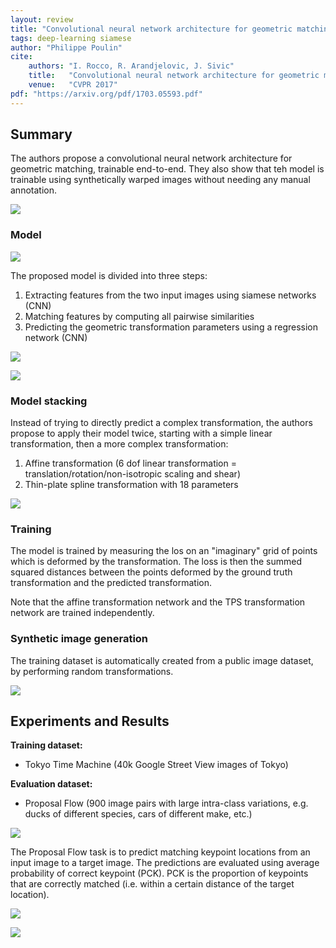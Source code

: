 ```yaml
---
layout: review
title: "Convolutional neural network architecture for geometric matching"
tags: deep-learning siamese
author: "Philippe Poulin"
cite:
    authors: "I. Rocco, R. Arandjelovic, J. Sivic"
    title:   "Convolutional neural network architecture for geometric matching"
    venue:   "CVPR 2017"
pdf: "https://arxiv.org/pdf/1703.05593.pdf"
---
```


## Summary

The authors propose a convolutional neural network architecture for geometric matching, trainable end-to-end. They also show that teh model is trainable using synthetically warped images without needing any manual annotation.

![](/deep-learning/images/conv-geometric-matching/figure1.png)


### Model

![](/deep-learning/images/conv-geometric-matching/figure2.png)

The proposed model is divided into three steps:
1. Extracting features from the two input images using siamese networks (CNN)
2. Matching features by computing all pairwise similarities
3. Predicting the geometric transformation parameters using a regression network (CNN)

![](/deep-learning/images/conv-geometric-matching/figure3.png)

![](/deep-learning/images/conv-geometric-matching/equation1.png)


### Model stacking

Instead of trying to directly predict a complex transformation, the authors propose to apply their model twice, starting with a simple linear transformation, then a more complex transformation:

1. Affine transformation (6 dof linear transformation = translation/rotation/non-isotropic scaling and shear)
2. Thin-plate spline transformation with 18 parameters

![](/deep-learning/images/conv-geometric-matching/figure5.png)


### Training

The model is trained by measuring the los on an "imaginary" grid of points which is deformed by the transformation. The loss is then the summed squared distances between the points deformed by the ground truth transformation and the predicted transformation.

Note that the affine transformation network and the TPS transformation network are trained independently.


### Synthetic image generation

The training dataset is automatically created from a public image dataset, by performing random transformations.

![](/deep-learning/images/conv-geometric-matching/figure6.png)


## Experiments and Results

**Training dataset:** 
- Tokyo Time Machine (40k Google Street View images of Tokyo)

**Evaluation dataset:** 
- Proposal Flow (900 image pairs with large intra-class variations, e.g. ducks of different species, cars of different make, etc.)

![](/deep-learning/images/conv-geometric-matching/figure9.png)

The Proposal Flow task is to predict matching keypoint locations from an input image to a target image. The predictions are evaluated using average probability of correct keypoint (PCK). PCK is the proportion of keypoints that are correctly matched (i.e. within a certain distance of the target location).

![](/deep-learning/images/conv-geometric-matching/table1.png)

![](/deep-learning/images/conv-geometric-matching/figure8.png)

